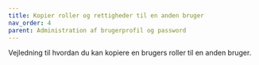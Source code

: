 ```yaml
---
title: Kopier roller og rettigheder til en anden bruger
nav_order: 4
parent: Administration af brugerprofil og password
---
```

Vejledning til hvordan du kan kopiere en brugers roller til en anden bruger.
